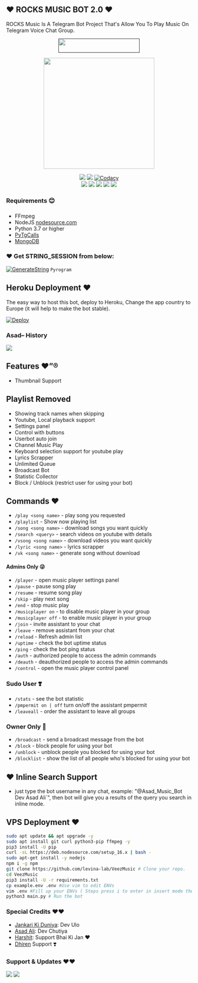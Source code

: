 ## ❤️ ROCKS MUSIC BOT 2.0 ❤️

ROCKS Music Is A Telegram Bot Project That's Allow You To Play Music On Telegram Voice Chat Group.

<p align="center"><a href=""> <img src="https://img.shields.io/badge/Copy%20Paster%20Ki%20Gand%20Main%20Land-black?style=for-the-badge&logo=heroku" width="220" height="38.45"/></a></p>

<p align="center"><a href="https://t.me/Dr_Asad_Ali"><img src="https://telegra.ph/file/8d930700b44cb9715257c.gif" width="300"></a></p>
<p align="center">
    <a href="https://www.python.org/" alt="made-with-python"> <img src="https://img.shields.io/badge/Made%20with-Python-black.svg?style=flat-square&logo=python&logoColor=blue&color=red" /></a>
    <a href="https://github.com/jankarikiduniya/RocksMusic2.0/graphs/commit-activity" alt="Maintenance"> <img src="https://img.shields.io/badge/Maintained%3F-yes-red.svg?style=flat-square" /></a>
    <a href="https://app.codacy.com/gh/jankarikiduniya/RocksMusic2.0/dashboard"> <img src="https://img.shields.io/codacy/grade/a723cb464d5a4d25be3152b5d71de82d?color=red&logo=codacy&style=flat-square" alt="Codacy" /></a><br>
    <a href="https://github.com/jankarikiduniya/RocksMusic2.0"> <img src="https://img.shields.io/github/repo-size/jankarikiduniya/RockesMusic?color=red&logo=github&logoColor=blue&style=flat-square" /></a>
    <a href="https://github.com/jankarikiduniya/RocksMusic2.0/commits/main"> <img src="https://img.shields.io/github/last-commit/jankarikiduniya/RocksMusic2.0?color=red&logo=github&logoColor=blue&style=flat-square" /></a>
    <a href="https://github.com/jankarikiduniya/RocksMusic2.0/issues"> <img src="https://img.shields.io/github/issues/?color=red&logo=github&logoColor=blue&style=flat-square" /></a>
    <a href="https://github.com/jankarikiduniya/RocksMusic2.0/network/members"> <img src="https://img.shields.io/github/forks/jankarikiduniya/RocksMusic2.0?color=red&logo=github&logoColor=blue&style=flat-square" /></a>  
    <a href="https://github.com/jankarikiduniya/RocksMusic2.0/network/members"> <img src="https://img.shields.io/github/stars/jankarikiduniya/RocksMusic2.0?color=red&logo=github&logoColor=blue&style=flat-square" /></a>  
</p>

<h3>Requirements 😊</h3>

- FFmpeg
- NodeJS [nodesource.com](https://nodesource.com/)
- Python 3.7 or higher
- [PyTgCalls](https://github.com/pytgcalls/pytgcalls)
- [MongoDB](https://cloud.mongodb.com/)

### ❤️ Get STRING_SESSION from below:

[![GenerateString](https://img.shields.io/badge/repl.it-generateString-yellowgreen)](https://replit.com/@AssadAli/AsadMusic) ``Pyrogram``

## Heroku Deployment ❤️
The easy way to host this bot, deploy to Heroku, Change the app country to Europe (it will help to make the bot stable).

[![Deploy](https://www.herokucdn.com/deploy/button.svg)](https://heroku.com/deploy?template=https://github.com/jankarikiduniya/RocksMusic2.0)

### Asad– History

<a href="https://www.youtube.com/JankariKiDuniya"><img src="https://img.shields.io/badge/Join-Subscribe%20Support-blue.svg?style=for-the-badge&logo=YouTube"></a>

## Features ❤️”®

- Thumbnail Support
## Playlist Removed
- Showing track names when skipping
- Youtube, Local playback support
- Settings panel
- Control with buttons
- Userbot auto join
- Channel Music Play
- Keyboard selection support for youtube play
- Lyrics Scrapper
- Unlimited Queue
- Broadcast Bot
- Statistic Collector
- Block / Unblock (restrict user for using your bot)

## Commands ❤️

- `/play <song name>` - play song you requested
- `/playlist` - Show now playing list
- `/song <song name>` - download songs you want quickly
- `/search <query>` - search videos on youtube with details
- `/vsong <song name>` - download videos you want quickly
- `/lyric <song name>` - lyrics scrapper
- `/vk <song name>` - generate song without download

#### Admins Only 😜
- `/player` - open music player settings panel
- `/pause` - pause song play
- `/resume` - resume song play
- `/skip` - play next song
- `/end` - stop music play
- `/musicplayer on` - to disable music player in your group
- `/musicplayer off` - to enable music player in your group
- `/join` - invite assistant to your chat
- `/leave` - remove assistant from your chat
- `/reload` - Refresh admin list
- `/uptime` - check the bot uptime status
- `/ping` - check the bot ping status
- `/auth` - authorized people to access the admin commands
- `/deauth` - deauthorized people to access the admin commands
- `/control` - open the music player control panel

### Sudo User ❣️
- `/stats` - see the bot statistic
- `/pmpermit on | off` turn on/off the assistant pmpermit
- `/leaveall` - order the assistant to leave all groups

### Owner Only 🕺
- `/broadcast` - send a broadcast message from the bot
- `/block` - block people for using your bot
- `/unblock` - unblock people you blocked for using your bot
- `/blocklist` - show the list of all people who's blocked for using your bot

## ❤️ Inline Search Support
- just type the bot username in any chat, example: "@Asad_Music_Bot Dev Asad Ali`", then bot will give you a results of the query you search in inline mode.


## VPS Deployment ❤️

```sh
sudo apt update && apt upgrade -y
sudo apt install git curl python3-pip ffmpeg -y
pip3 install -U pip
curl -sL https://deb.nodesource.com/setup_16.x | bash -
sudo apt-get install -y nodejs
npm i -g npm
git clone https://github.com/levina-lab/VeezMusic # Clone your repo.
cd VeezMusic
pip3 install -U -r requirements.txt
cp example.env .env #Use vim to edit ENVs
vim .env #Fill up your ENVs ( Steps press i to enter in insert mode then edit the file. Press Esc to exit the editing mode then type :wq! and press Enter key to save the file.)
python3 main.py # Run the bot
```

### Special Credits ❤️❤️
- [Jankari Ki Duniya](https://github.com/jankarikiduniya): Dev Ulo
- [Asad Ali](https://t.me/Dr_Asad_Ali): Dev Chutiya
- [Harshit](https://t.me/HarshitSharma361): Support Bhai Ki Jan ❤️
- [Dhiren](https://t.me/DaYuSH_Owner_Of_ROcKs) Support ❣️

### Support & Updates ❤️❤️
<a href="https://t.me/Shayri_Music_Lovers"><img src="https://img.shields.io/badge/Join-Group%20Support-blue.svg?style=for-the-badge&logo=Telegram"></a> <a href="https://t.me/jankarikiduniya"><img src="https://img.shields.io/badge/Join-Updates%20Channel-blue.svg?style=for-the-badge&logo=Telegram"></a>
